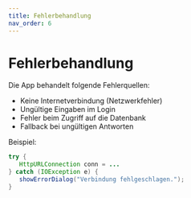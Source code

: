```yaml
---
title: Fehlerbehandlung
nav_order: 6
---
```


# Fehlerbehandlung

Die App behandelt folgende Fehlerquellen:

- Keine Internetverbindung (Netzwerkfehler)
- Ungültige Eingaben im Login
- Fehler beim Zugriff auf die Datenbank
- Fallback bei ungültigen Antworten

Beispiel:

```java
try {
   HttpURLConnection conn = ...
} catch (IOException e) {
   showErrorDialog("Verbindung fehlgeschlagen.");
}
